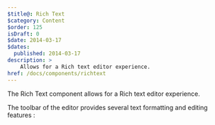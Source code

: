 ```yaml
---
$title@: Rich Text
$category: Content
$order: 125
isDraft: 0
$date: 2014-03-17
$dates:
  published: 2014-03-17
description: >
    Allows for a Rich text editor experience.
href: /docs/components/richtext
---
```

<p>The Rich Text component allows for a Rich text editor experience.</p>
<p>The toolbar of the editor provides several text formatting and editing features :</p>
<amp-img src="/static/img/components/rte.png"  width="1000"  height="493"  layout="responsive" alt="RTE"></amp-img>
